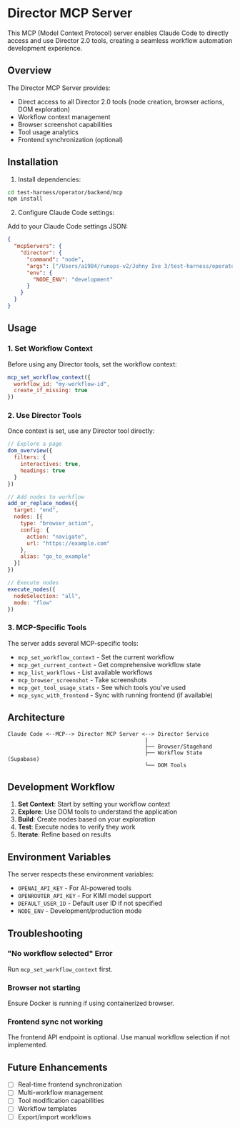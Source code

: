 # Director MCP Server

This MCP (Model Context Protocol) server enables Claude Code to directly access and use Director 2.0 tools, creating a seamless workflow automation development experience.

## Overview

The Director MCP Server provides:
- Direct access to all Director 2.0 tools (node creation, browser actions, DOM exploration)
- Workflow context management
- Browser screenshot capabilities
- Tool usage analytics
- Frontend synchronization (optional)

## Installation

1. Install dependencies:
```bash
cd test-harness/operator/backend/mcp
npm install
```

2. Configure Claude Code settings:

Add to your Claude Code settings JSON:
```json
{
  "mcpServers": {
    "director": {
      "command": "node",
      "args": ["/Users/a1984/runops-v2/Johny Ive 3/test-harness/operator/backend/mcp/server.js"],
      "env": {
        "NODE_ENV": "development"
      }
    }
  }
}
```

## Usage

### 1. Set Workflow Context

Before using any Director tools, set the workflow context:

```javascript
mcp_set_workflow_context({
  workflow_id: "my-workflow-id",
  create_if_missing: true
})
```

### 2. Use Director Tools

Once context is set, use any Director tool directly:

```javascript
// Explore a page
dom_overview({
  filters: {
    interactives: true,
    headings: true
  }
})

// Add nodes to workflow
add_or_replace_nodes({
  target: "end",
  nodes: [{
    type: "browser_action",
    config: {
      action: "navigate",
      url: "https://example.com"
    },
    alias: "go_to_example"
  }]
})

// Execute nodes
execute_nodes({
  nodeSelection: "all",
  mode: "flow"
})
```

### 3. MCP-Specific Tools

The server adds several MCP-specific tools:

- `mcp_set_workflow_context` - Set the current workflow
- `mcp_get_current_context` - Get comprehensive workflow state
- `mcp_list_workflows` - List available workflows
- `mcp_browser_screenshot` - Take screenshots
- `mcp_get_tool_usage_stats` - See which tools you've used
- `mcp_sync_with_frontend` - Sync with running frontend (if available)

## Architecture

```
Claude Code <--MCP--> Director MCP Server <--> Director Service
                                           |
                                           ├── Browser/Stagehand
                                           ├── Workflow State (Supabase)
                                           └── DOM Tools
```

## Development Workflow

1. **Set Context**: Start by setting your workflow context
2. **Explore**: Use DOM tools to understand the application
3. **Build**: Create nodes based on your exploration
4. **Test**: Execute nodes to verify they work
5. **Iterate**: Refine based on results

## Environment Variables

The server respects these environment variables:
- `OPENAI_API_KEY` - For AI-powered tools
- `OPENROUTER_API_KEY` - For KIMI model support
- `DEFAULT_USER_ID` - Default user ID if not specified
- `NODE_ENV` - Development/production mode

## Troubleshooting

### "No workflow selected" Error
Run `mcp_set_workflow_context` first.

### Browser not starting
Ensure Docker is running if using containerized browser.

### Frontend sync not working
The frontend API endpoint is optional. Use manual workflow selection if not implemented.

## Future Enhancements

- [ ] Real-time frontend synchronization
- [ ] Multi-workflow management
- [ ] Tool modification capabilities
- [ ] Workflow templates
- [ ] Export/import workflows